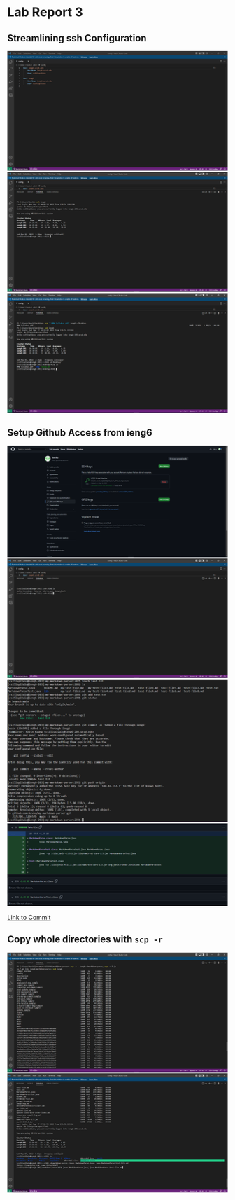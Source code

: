 # Lab Report 3  

## Streamlining ssh Configuration 
 <img src='3 Group Options/config.PNG' title='config.PNG' width='' alt='config.PNG' />  
 <img src='3 Group Options/ssh ieng6.PNG' title='ssh ieng6.PNG' width='' alt='ssh ieng6.PNG' />  
 <img src='3 Group Options/scp ieng6.PNG' title='scp ieng6.PNG' width='' alt='scp ieng6.PNG' />  

## Setup Github Access from ieng6  
 <img src='3 Group Options/GitHub ssh.PNG' title='GitHub ssh.PNG' width='' alt='GitHub ssh.PNG' />  
 <img src='3 Group Options/id_rsa.PNG' title='id_rsa.PNG' width='' alt='id_rsa.PNG' />  
 <img src='3 Group Options/Pushed to Origin on ieng6.PNG' title='Pushed to Origin on ieng6.PNG' width='' alt='Pushed to Origin on ieng6.PNG' />  
 <img src='3 Group Options/Git Push From remote.PNG' title='Git Push From remote.PNG' width='' alt='Git Push From remote.PNG' />  
 
[Link to Commit](https://github.com/kevku/markdown-parser-mine/commit/58c3befb8de886b1f3d185d6415faac9bacd5b16)  
 

## Copy whole directories with `scp -r`  
 <img src='3 Group Options/One line for Shell.PNG' title='One line for Shell.PNG' width='' alt='One line for Shell.PNG' />  
 <img src='3 Group Options/One line for Bash.PNG' title='One line for Bash.PNG' width='' alt='One line for Bash.PNG' />  
